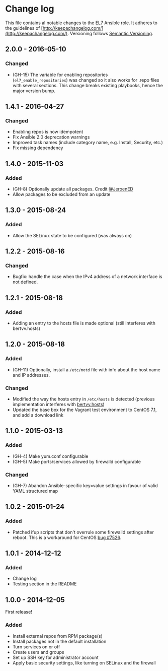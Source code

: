# Change log

This file contains al notable changes to the EL7 Ansible role. It adheres to the guidelines of [http://keepachangelog.com/](http://keepachangelog.com/). Versioning follows [Semantic Versioning](http://semver.org/).

## 2.0.0 - 2016-05-10

### Changed

- (GH-15) The variable for enabling repositories (`el7_enable_repositories`) was changed so it also works for .repo files with several sections. This change breaks existing playbooks, hence the major version bump.

## 1.4.1 - 2016-04-27

### Changed

- Enabling repos is now idempotent
- Fix Ansible 2.0 deprecation warnings
- Improved task names (include category name, e.g. Install, Security, etc.)
- Fix missing dependency

## 1.4.0 - 2015-11-03

### Added

- (GH-8) Optionally update all packages. Credit [@JeroenED](https://github.com/JeroenED)
- Allow packages to be excluded from an update

## 1.3.0 - 2015-08-24

### Added

- Allow the SELinux state to be configured (was always on)

## 1.2.2 - 2015-08-16

### Changed

- Bugfix: handle the case when the IPv4 address of a network interface is not defined.

## 1.2.1 - 2015-08-18

### Added

- Adding an entry to the hosts file is made optional (still interferes with bertvv.hosts)

## 1.2.0 - 2015-08-18

### Added

- (GH-11) Optionally, install a `/etc/motd` file with info about the host name and IP addresses.

### Changed

- Modified the way the hosts entry in `/etc/hosts` is detected (previous implementation interferes with [bertvv.hosts](https://galaxy.ansible.com/list#/roles/4617))
- Updated the base box for the Vagrant test environment to CentOS 7.1, and add a download link

## 1.1.0 - 2015-03-13

### Added

- (GH-4) Make yum.conf configurable
- (GH-5) Make ports/services allowed by firewalld configurable

### Changed

- (GH-7) Abandon Ansible-specific key=value settings in favour of valid YAML structured map

## 1.0.2 - 2015-01-24

### Added

- Patched ifup scripts that don't overrule some firewalld settings after reboot. This is a workaround for CentOS [bug #7526](https://bugs.centos.org/view.php?id=7526).


## 1.0.1 - 2014-12-12

### Added

- Change log
- Testing section in the README


## 1.0.0 - 2014-12-05

First release!

### Added

- Install external repos from RPM package(s)
- Install packages not in the default installation
- Turn services on or off
- Create users and groups
- Set up SSH key for administrator account
- Apply basic security settings, like turning on SELinux and the firewall

